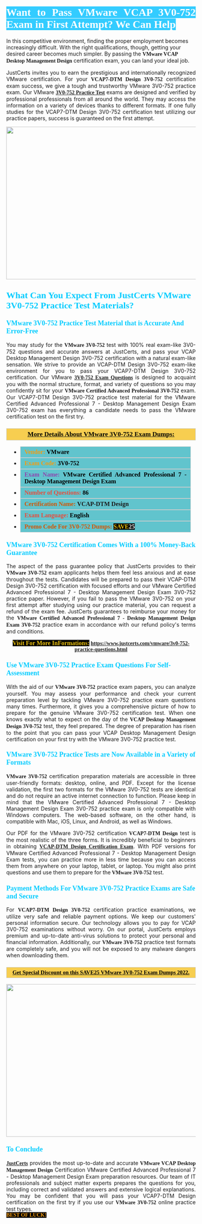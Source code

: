 <h1 style="text-align: justify;"><span style="color:#ffffff;"><span style="font-family:Georgia,serif;"><strong><span style="background-color:#33ccff;">Want to Pass VMware&nbsp;VCAP 3V0-752 Exam&nbsp;in First Attempt? We Can Help</span></strong></span></span></h1>

<p>In this competitive environment, finding the proper employment becomes increasingly difficult. With the right qualifications, though, getting your desired career becomes much simpler. By passing the <span style="font-family:Georgia,serif;"><strong>VMware VCAP Desktop Management Design</strong></span> certification exam, you can land your ideal job.</p>

<p style="text-align: justify;">JustCerts invites you to earn the prestigious and internationally recognized VMware certification. For your <span style="font-family:Georgia,serif;"><strong>VCAP7-DTM Design&nbsp;3V0-752</strong></span> certification exam success, we give a tough and trustworthy VMware 3V0-752 practice exam. Our VMware <span style="font-family:Georgia,serif;"><strong><a href="https://www.justcerts.com/vmware/3v0-752-practice-questions.html">3V0-752 Practice Test</a></strong></span>&nbsp;exams are designed and verified by professional professionals from all around the world. They may access the information on a variety of devices thanks to different formats. If one fully studies for the VCAP7-DTM Design&nbsp;3V0-752 certification test utilizing our practice papers, success is guaranteed on the first attempt.</p>

<p style="text-align: center;"><a href="https://www.justcerts.com/vmware/3v0-752-practice-questions.html"><img alt="" src="https://i.imgur.com/3zmepCe.jpg" style="width: 720px; height: 405px;" /></a></p>

<h2 style="margin-right:0in; margin-left:0in"><span style="color:#00ccff;"><span style="font-family:Georgia,serif;"><strong><span style="font-size:18pt">What Can You Expect From JustCerts VMware 3V0-752 Practice Test Materials?</span></strong></span></span></h2>

<h3 style="margin-right:0in; margin-left:0in"><span style="color:#00ccff;"><span style="font-family:Georgia,serif;"><strong><span style="font-size:13.5pt">VMware 3V0-752 Practice Test Material that is Accurate And Error-Free</span></strong></span></span></h3>

<p style="text-align: justify;">You may study for the <span style="font-family:Georgia,serif;"><strong>VMware 3V0-752</strong></span> test with 100% real exam-like 3V0-752 questions and accurate answers at JustCerts, and pass your VCAP Desktop Management Design 3V0-752 certification with a natural exam-like sensation. We strive to provide an VCAP-DTM Design 3V0-752&nbsp;exam-like environment for you to pass your VCAP7-DTM Design 3V0-752 certification. Our VMware <span style="font-family:Georgia,serif;"><strong><a href="https://www.justcerts.com/vmware/3v0-752-practice-questions.html">3V0-752 Exam Questions</a></strong></span>&nbsp;is designed to acquaint you with the normal structure, format, and variety of questions so you may confidently sit for your <span style="font-family:Georgia,serif;"><strong>VMware Certified Advanced Professional 3V0-752</strong></span>&nbsp;exam. Our VCAP7-DTM Design 3V0-752 practice test material for the VMware Certified Advanced Professional 7 - Desktop Management Design Exam 3V0-752 exam has everything a candidate needs to pass the VMware certification test on the first try.</p>

<h3 style="background: #f7ce50; border: 1px solid rgb(204, 204, 204); padding: 5px 10px; text-align: center;"><span style="font-family:Georgia,serif;"><u><u><span style="color:#000000;"><span style="font-size:11pt"><span style="line-height:normal"><b><span style="font-size:13.0pt"><span cambria="">More Details About VMware&nbsp;3V0-752 Exam Dumps:</span></span></b></span></span></span></u></u></span></h3>

<ul>
	<li style="margin:0cm 10pt">
	<div style="background:#61c4cd; border: 1px solid rgb(204, 204, 204); padding: 5px 10px; text-align: justify;"><span style="font-family:Georgia,serif;"><span style="font-size:11pt"><span style="line-height:normal"><b><span style="font-size:12.0pt"><span new="" roman="" times=""><span style="color:#f39c12;">Vendor:</span> <span style="color:#000000;">VMware</span></span></span></b></span></span></span></div>
	</li>
	<li style="margin:0cm 10pt">
	<div style="background: #61c4cd; border: 1px solid rgb(204, 204, 204); padding: 5px 10px; text-align: justify;"><span style="font-family:Georgia,serif;"><span style="font-size:11pt"><span style="line-height:normal"><b><span style="font-size:12.0pt"><span new="" roman="" times=""><span style="color:#f39c12;">Exam Code:</span> <span style="color:#000000;">3V0-752</span></span></span></b></span></span></span></div>
	</li>
	<li style="margin:0cm 10pt">
	<div style="background: #61c4cd; border: 1px solid rgb(204, 204, 204); padding: 5px 10px; text-align: justify;"><span style="font-family:Georgia,serif;"><span style="font-size:11pt"><span style="line-height:normal"><b><span style="font-size:12.0pt"><span new="" roman="" times=""><span style="color:#8e44ad;">Exam Name:</span> <span style="color:#000000;">VMware Certified Advanced Professional 7 - Desktop Management Design Exam</span></span></span></b></span></span></span></div>
	</li>
	<li style="margin:0cm 10pt">
	<div style="background: #61c4cd; border: 1px solid rgb(204, 204, 204); padding: 5px 10px;"><span style="font-family:Georgia,serif;"><span style="font-size:11pt"><span style="line-height:normal"><b><span style="font-size:12.0pt"><span new="" roman="" times=""><span style="color:#e74c3c;">Number of Questions:</span><span style="color:#000000;"><span style="color:#f1c40f;"> </span>86</span></span></span></b></span></span></span></div>
	</li>
	<li style="margin:0cm 10pt">
	<div style="background: #61c4cd; border: 1px solid rgb(204, 204, 204); padding: 5px 10px; text-align: justify;"><span style="font-family:Georgia,serif;"><span style="font-size:11pt"><span style="line-height:normal"><b><span style="font-size:12.0pt"><span new="" roman="" times=""><span style="color:#d35400;">Certification Name:</span>&nbsp;VCAP-DTM Design</span></span></b></span></span></span></div>
	</li>
	<li style="margin:0cm 10pt">
	<div style="background: #61c4cd; border: 1px solid rgb(204, 204, 204); padding: 5px 10px; text-align: justify;"><span style="font-family:Georgia,serif;"><span style="font-size:11pt"><span style="line-height:normal"><b><span style="font-size:12.0pt"><span new="" roman="" times=""><span style="color:#e74c3c;">Exam Language:</span> <span style="color:#000000;">English</span></span></span></b></span></span></span></div>
	</li>
	<li style="margin:0cm 10pt">
	<div style="background: #61c4cd; border: 1px solid rgb(204, 204, 204); padding: 5px 10px;"><span style="font-family:Georgia,serif;"><span style="font-size:11pt"><span style="line-height:normal"><b><span style="font-size:12.0pt"><span new="" roman="" times=""><span style="color:#d35400;">Promo Code For 3V0-752 Dumps:</span><span style="color:#f1c40f;"> <span style="background-color:#000000;">SAVE</span></span><span style="color:#ffffff;"><span style="background-color:#000000;">25</span></span></span></span></b></span></span></span></div>
	</li>
</ul>

<h3 style="margin-right:0in; margin-left:0in"><span style="color:#00ccff;"><span style="font-family:Georgia,serif;"><strong><span style="font-size:13.5pt">VMware 3V0-752 Certification Comes With a 100% Money-Back Guarantee</span></strong></span></span></h3>

<p style="text-align: justify;">The aspect of the pass guarantee policy that JustCerts provides to their <span style="font-family:Georgia,serif;"><strong>VMware 3V0-752</strong></span> exam applicants helps them feel less anxious and at ease throughout the tests. Candidates will be prepared to pass their VCAP-DTM Design 3V0-752 certification with focused efforts and our VMware Certified Advanced Professional 7 - Desktop Management Design Exam 3V0-752 practice paper. However, if you fail to pass the VMware 3V0-752 on your first attempt after studying using our practice material, you can request a refund of the exam fee. JustCerts guarantees to reimburse your money for the <strong><span style="font-family:Georgia,serif;">VMware Certified Advanced Professional 7 - Desktop Management Design Exam 3V0-752</span></strong> practice exam in accordance with our refund policy&#39;s terms and conditions.</p>

<p style="text-align: center;"><span style="font-family:Georgia,serif;"><strong><span style="font-size:16px;"><span style="color:#f1c40f;"><span style="background-color:#000000;">Visit For More InFormations:</span></span></span>&nbsp;<a href="https://www.justcerts.com/vmware/3v0-752-practice-questions.html">https://www.justcerts.com/vmware/3v0-752-practice-questions.html</a></strong></span></p>

<h3 style="margin-right:0in; margin-left:0in"><span style="color:#00ccff;"><span style="font-family:Georgia,serif;"><strong><span style="font-size:13.5pt">Use VMware 3V0-752 Practice Exam Questions For Self-Assessment</span></strong></span></span></h3>

<p style="text-align: justify;">With the aid of our <span style="font-family:Georgia,serif;"><strong>VMware 3V0-752</strong></span> practice exam papers, you can analyze yourself. You may assess your performance and check your current preparation level by tackling VMware 3V0-752 practice exam questions many times. Furthermore, it gives you a comprehensive picture of how to prepare for the genuine VMware 3V0-752 certification test. When one knows exactly what to expect on the day of the <span style="font-family:Georgia,serif;"><strong>VCAP Desktop Management Design 3V0-752</strong></span> test, they feel prepared. The degree of preparation has risen to the point that you can pass your VCAP Desktop Management Design certification on your first try with the VMware 3V0-752 practice test.</p>

<h3 style="margin-right:0in; margin-left:0in"><span style="color:#00ccff;"><span style="font-family:Georgia,serif;"><strong><span style="font-size:13.5pt">VMware 3V0-752 Practice Tests are Now Available in a Variety of Formats</span></strong></span></span></h3>

<p style="text-align: justify;"><span style="font-family:Georgia,serif;"><strong>VMware 3V0-752</strong></span> certification preparation materials are accessible in three user-friendly formats: desktop, online, and PDF. Except for the license validation, the first two formats for the VMware 3V0-752 tests are identical and do not require an active internet connection to function. Please keep in mind that the VMware Certified Advanced Professional 7 - Desktop Management Design Exam 3V0-752 practice exam is only compatible with Windows computers. The web-based software, on the other hand, is compatible with Mac, iOS, Linux, and Android, as well as Windows.</p>

<p style="text-align: justify;">Our PDF for the VMware&nbsp;3V0-752 certification <span style="font-family:Georgia,serif;"><strong>VCAP7-DTM Design</strong></span> test is the most realistic of the three forms. It is incredibly beneficial to beginners in obtaining <a href="https://www.justcerts.com/vmware/vcap-certification-exams.html"><span style="font-family:Georgia,serif;"><strong>VCAP-DTM Design Certification Exam</strong></span></a>. With PDF versions for VMware Certified Advanced Professional 7 - Desktop Management Design Exam tests, you can practice more in less time because you can access them from anywhere on your laptop, tablet, or laptop. You might also print questions and use them to prepare for the<span style="font-family:Georgia,serif;"><strong> VMware 3V0-752</strong></span> test.</p>

<h3 style="margin-right:0in; margin-left:0in"><span style="color:#00ccff;"><span style="font-family:Georgia,serif;"><strong><span style="font-size:13.5pt">Payment Methods For VMware 3V0-752&nbsp;Practice Exams are Safe and Secure</span></strong></span></span></h3>

<p style="text-align: justify;">For <span style="font-family:Georgia,serif;"><strong>VCAP7-DTM Design&nbsp;3V0-752</strong></span> certification practice examinations, we utilize very safe and reliable payment options. We keep our customers&#39; personal information secure. Our technology allows you to pay for VCAP 3V0-752 examinations without worry. On our portal, JustCerts employs premium and up-to-date anti-virus solutions to protect your personal and financial information. Additionally, our <span style="font-family:Georgia,serif;"><strong>VMware 3V0-752</strong></span> practice test formats are completely safe, and you will not be exposed to any malware dangers when downloading them.</p>

<h3 style="background: rgb(247, 206, 80); border: 1px solid rgb(204, 204, 204); padding: 5px 10px; text-align: center;"><span style="font-family:Georgia,serif;"><u><span style="color:#000000;"><span style="font-size:11pt;"><span style="line-height:normal;"><b><span cambria="">Get Special Discount on this SAVE25 VMware 3V0-752 Exam Dumps 2022.</span></b></span></span></span></u></span></h3>

<p style="text-align: center;"><a href="https://www.justcerts.com/vmware/3v0-752-practice-questions.html"><img alt="" src="https://i.imgur.com/fQyYzMS.jpg" style="width: 720px; height: 405px;" /></a></p>

<h3 style="margin-right:0in; margin-left:0in"><span style="color:#00ccff;"><span style="font-family:Georgia,serif;"><strong><span style="font-size:13.5pt">To Conclude</span></strong></span></span></h3>

<p style="text-align: justify;"><a href="https://www.justcerts.com/"><span style="font-family:Georgia,serif;"><strong>JustCerts</strong></span></a> provides the most up-to-date and accurate <span style="font-family:Georgia,serif;"><strong>VMware VCAP Desktop Management Design</strong></span> Certification VMware Certified Advanced Professional 7 - Desktop Management Design Exam preparation resources. Our team of IT professionals and subject matter experts prepares the questions for you, including correct and validated answers and extensive logical explanations. You may be confident that you will pass your VCAP7-DTM Design certification on the first try if you use our <span style="font-family:Georgia,serif;"><strong>VMware 3V0-752</strong></span>&nbsp;online practice test types.<br />
<span style="color:#f39c12;"><span style="font-size:14px;"><span style="font-family:Georgia,serif;"><strong><span style="background-color:#000000;">BEST OF LUCK!</span></strong></span></span></span></p>
